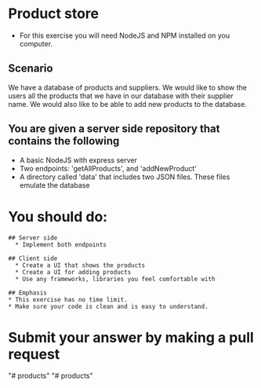 # Product store
 * For this exercise you will need NodeJS and NPM installed on you computer.

## Scenario
  We have a database of products and suppliers.
  We would like to show the users all the products that we have in our database with their supplier name.
  We would also like to be able to add new products to the database.

## You are given a server side repository that contains the following
 * A basic NodeJS with express server
 * Two endpoints: 'getAllProducts', and 'addNewProduct'
 * A directory called 'data' that includes two JSON files. These files emulate the database

# You should do:

	## Server side
	  * Implement both endpoints
	 
	## Client side
	  * Create a UI that shows the products
	  * Create a UI for adding products
	  * Use any frameworks, libraries you feel comfortable with

	## Emphasis
	* This exercise has no time limit.
	* Make sure your code is clean and is easy to understand. 


# Submit your answer by making a pull request
"# products" 
"# products" 
